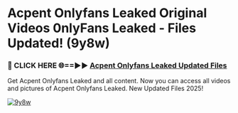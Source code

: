 # Acpent Onlyfans Leaked Original Videos 0nlyFans Leaked - Files Updated! (9y8w)

<h3>🔴 CLICK HERE 🌐==►► <a href="https://tinyurl.com/x26r9saj" rel="nofollow">Acpent Onlyfans Leaked Updated Files</a></h3>

Get Acpent Onlyfans Leaked and all content. Now you can access all videos and pictures of Acpent Onlyfans Leaked. New Updated Files 2025!

[![9y8w](https://i.imgur.com/LkgZPqh.gif)](https://tinyurl.com/x26r9saj)

